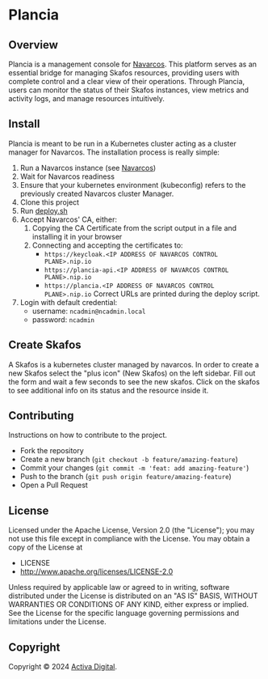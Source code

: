 # Plancia

## Overview

Plancia is a management console for [Navarcos](https://github.com/Navarcos/navarcos).
This platform serves as an essential bridge for managing Skafos resources, providing users with complete control and a clear view of their operations.
Through Plancia, users can monitor the status of their Skafos instances, view metrics and activity logs, and manage resources intuitively.

## Install

Plancia is meant to be run in a Kubernetes cluster acting as a cluster manager for Navarcos.
The installation process is really simple:

1. Run a Navarcos instance (see [Navarcos](https://github.com/Navarcos/navarcos/))
2. Wait for Navarcos readiness
3. Ensure that your kubernetes environment (kubeconfig) refers to the previously created Navarcos cluster Manager.
4. Clone this project
5. Run [deploy.sh](https://github.com/Navarcos/plancia/blob/main/deploy.sh)
6. Accept Navarcos' CA, either:
   1. Copying the CA Certificate from the script output in a file and installing it in your browser
   2. Connecting and accepting the certificates to:
      * `https://keycloak.<IP ADDRESS OF NAVARCOS CONTROL PLANE>.nip.io`
      * `https://plancia-api.<IP ADDRESS OF NAVARCOS CONTROL PLANE>.nip.io`
      * `https://plancia.<IP ADDRESS OF NAVARCOS CONTROL PLANE>.nip.io`
   Correct URLs are printed during the deploy script.
7. Login with default credential:
   * username: `ncadmin@ncadmin.local`
   * password: `ncadmin`

## Create Skafos

A Skafos is a kubernetes cluster managed by navarcos.
In order to create a new Skafos select the "plus icon" (New Skafos) on the left sidebar.
Fill out the form and wait a few seconds to see the new skafos.
Click on the skafos to see additional info on its status and the resource inside it.

## Contributing

Instructions on how to contribute to the project.

* Fork the repository
* Create a new branch (`git checkout -b feature/amazing-feature`)
* Commit your changes (`git commit -m 'feat: add amazing-feature'`)
* Push to the branch (`git push origin feature/amazing-feature`)
* Open a Pull Request

## License

Licensed under the Apache License, Version 2.0 (the "License"); you may not use this file except in compliance with the License.
You may obtain a copy of the License at

* LICENSE
* <http://www.apache.org/licenses/LICENSE-2.0>

Unless required by applicable law or agreed to in writing, software distributed under the License is distributed on an "AS IS" BASIS, WITHOUT WARRANTIES OR CONDITIONS OF ANY KIND, either express or implied. See the License for the specific language governing permissions and limitations under the License.

## Copyright

Copyright :copyright: 2024 [Activa Digital](https://www.activadigital.it).
